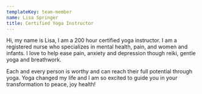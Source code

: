 ```yaml
---
templateKey: team-member
name: Lisa Springer
title: Certified Yoga Instructor
---
```

Hi, my name is Lisa, I am a 200 hour certified yoga instructor. I am a registered nurse who specializes in mental health, pain, and women and infants. I love to help ease pain, anxiety and depression though reiki, gentle yoga and breathwork.

Each and every person is worthy and can reach their full potential through yoga. Yoga changed my life and I am so excited to guide you in your transformation to peace, joy health!
